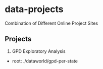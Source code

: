 # data-projects
Combination of Different Online Project Sites

## Projects
1. GPD Exploratory Analysis
* root: ./dataworld/gpd-per-state

